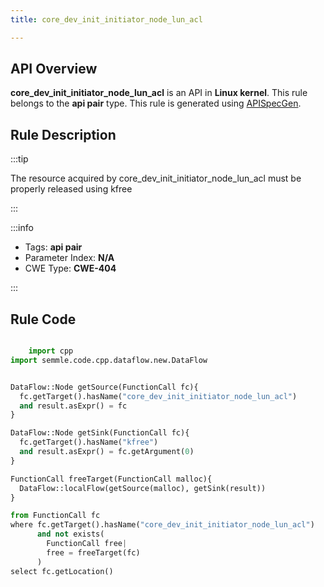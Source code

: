 ```yaml
---
title: core_dev_init_initiator_node_lun_acl

---
```



## API Overview
**core_dev_init_initiator_node_lun_acl** is an API in **Linux kernel**. This rule belongs to the **api pair** type. This rule is generated using [APISpecGen](../../tools/APISpecGen).
## Rule Description

:::tip

The resource acquired by core_dev_init_initiator_node_lun_acl must be properly released using kfree

:::

:::info

- Tags: **api pair**
- Parameter Index: **N/A**
- CWE Type: **CWE-404**

:::

## Rule Code
```python

    import cpp
import semmle.code.cpp.dataflow.new.DataFlow


DataFlow::Node getSource(FunctionCall fc){
  fc.getTarget().hasName("core_dev_init_initiator_node_lun_acl")
  and result.asExpr() = fc
}

DataFlow::Node getSink(FunctionCall fc){
  fc.getTarget().hasName("kfree")
  and result.asExpr() = fc.getArgument(0)
}

FunctionCall freeTarget(FunctionCall malloc){
  DataFlow::localFlow(getSource(malloc), getSink(result))
}

from FunctionCall fc
where fc.getTarget().hasName("core_dev_init_initiator_node_lun_acl")
      and not exists(
        FunctionCall free| 
        free = freeTarget(fc)
      )
select fc.getLocation()

    
```